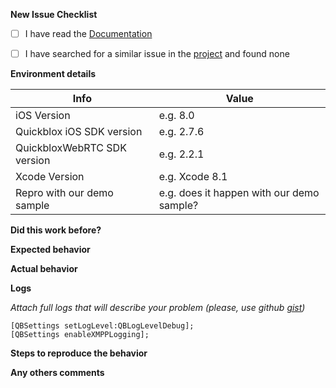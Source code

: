 **New Issue Checklist**

 - [ ] I have read the [Documentation](https://quickblox.com/developers/IOS)
 - [ ] I have searched for a similar issue in the [project](https://github.com/QuickBlox/quickblox-ios-sdk/issues) and found none


**Environment details**

Info                           | Value                                       |
-------------------------------|---------------------------------------------|
iOS Version                    | e.g. 8.0                                    |                                          
Quickblox iOS SDK version      | e.g. 2.7.6                                  |
QuickbloxWebRTC SDK version    | e.g. 2.2.1                                  |                               
Xcode Version                  | e.g. Xcode 8.1                              |
Repro with our demo sample     | e.g. does it happen with our demo sample?   |

**Did this work before?**


**Expected behavior**


**Actual behavior**


**Logs**

*Attach full logs that will describe your problem (please, use github [gist](https://gist.github.com/))*

```
[QBSettings setLogLevel:QBLogLevelDebug];
[QBSettings enableXMPPLogging];
```

**Steps to reproduce the behavior**


**Any others comments**
